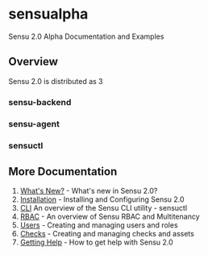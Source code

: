 # sensualpha
Sensu 2.0 Alpha Documentation and Examples

## Overview

Sensu 2.0 is distributed as 3

### sensu-backend

### sensu-agent

### sensuctl

## More Documentation

1. [What's New?](01-whats-new.md) - What's new in Sensu 2.0?
2. [Installation](02-installation.md) - Installing and Configuring Sensu 2.0
3. [CLI](03-sensuctl.md) An overview of the Sensu CLI utility - sensuctl
4. [RBAC](04-rbac-multitenancy.md) - An overview of Sensu RBAC and Multitenancy
5. [Users](05-users-and-roles.md) - Creating and managing users and roles
6. [Checks](06-checks-and-assets.md) - Creating and managing checks and assets
7. [Getting Help](99-getting-help.md) - How to get help with Sensu 2.0
